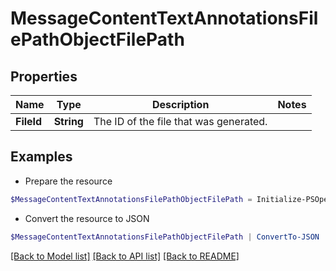 # MessageContentTextAnnotationsFilePathObjectFilePath
## Properties

Name | Type | Description | Notes
------------ | ------------- | ------------- | -------------
**FileId** | **String** | The ID of the file that was generated. | 

## Examples

- Prepare the resource
```powershell
$MessageContentTextAnnotationsFilePathObjectFilePath = Initialize-PSOpenAPIToolsMessageContentTextAnnotationsFilePathObjectFilePath  -FileId null
```

- Convert the resource to JSON
```powershell
$MessageContentTextAnnotationsFilePathObjectFilePath | ConvertTo-JSON
```

[[Back to Model list]](../README.md#documentation-for-models) [[Back to API list]](../README.md#documentation-for-api-endpoints) [[Back to README]](../README.md)

